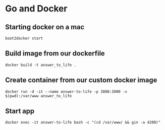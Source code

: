 # Go and Docker

## Starting docker on a mac
```
boot2docker start
```

## Build image from our dockerfile
```
docker build -t answer_to_life .
```

## Create container from our custom docker image
```
docker run -d -it --name answer-to-life -p 3000:3000 -v $(pwd):/var/www answer_to_life
```

## Start app
```
docker exec -it answer-to-life bash -c "(cd /var/www/ && gin -a 4200)"
```
